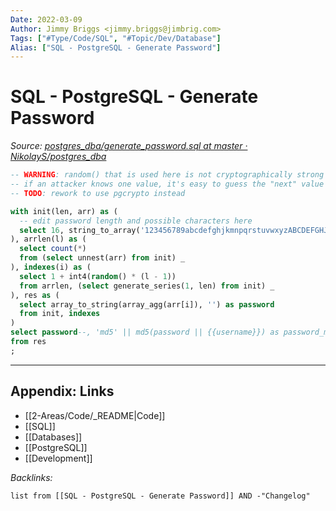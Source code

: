 ```yaml
---
Date: 2022-03-09
Author: Jimmy Briggs <jimmy.briggs@jimbrig.com>
Tags: ["#Type/Code/SQL", "#Topic/Dev/Database"]
Alias: ["SQL - PostgreSQL - Generate Password"]
---
```


# SQL - PostgreSQL - Generate Password

*Source: [postgres_dba/generate_password.sql at master · NikolayS/postgres_dba](https://github.com/NikolayS/postgres_dba/blob/master/misc/generate_password.sql)*


```SQL
-- WARNING: random() that is used here is not cryptographically strong – 
-- if an attacker knows one value, it's easy to guess the "next" value
-- TODO: rework to use pgcrypto instead

with init(len, arr) as (
  -- edit password length and possible characters here
  select 16, string_to_array('123456789abcdefghjkmnpqrstuvwxyzABCDEFGHJKMNPQRSTUVWXYZ', null)
), arrlen(l) as (
  select count(*)
  from (select unnest(arr) from init) _
), indexes(i) as (
  select 1 + int4(random() * (l - 1))
  from arrlen, (select generate_series(1, len) from init) _
), res as (
  select array_to_string(array_agg(arr[i]), '') as password
  from init, indexes
)
select password--, 'md5' || md5(password || {{username}}) as password_md5
from res
;
```


***

## Appendix: Links

- [[2-Areas/Code/_README|Code]]
- [[SQL]]
- [[Databases]]
- [[PostgreSQL]]
- [[Development]]

*Backlinks:*

```dataview
list from [[SQL - PostgreSQL - Generate Password]] AND -"Changelog"
```